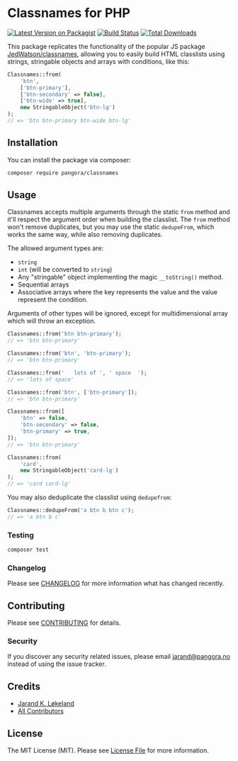 # Classnames for PHP

[![Latest Version on Packagist](https://img.shields.io/packagist/v/pangora/classnames.svg?style=flat-square)](https://packagist.org/packages/pangora/classnames)
[![Build Status](https://img.shields.io/github/workflow/status/spatie/enum/run-tests?label=tests&style=flat-square)](https://github.com/spatie/enum/actions?query=workflow%3Arun-tests)
[![Total Downloads](https://img.shields.io/packagist/dt/pangora/classnames.svg?style=flat-square)](https://packagist.org/packages/pangora/classnames)

This package replicates the functionality of the popular JS package [JedWatson/classnames](https://github.com/JedWatson/classnames), allowing you to easily build HTML classlists using strings, stringable objects and arrays with conditions, like this:

```php
Classnames::from(
    'btn',
    ['btn-primary'],
    ['btn-secondary' => false],
    ['btn-wide' => true],
    new StringableObject('btn-lg')
);
// => 'btn btn-primary btn-wide btn-lg'
```

## Installation

You can install the package via composer:

```bash
composer require pangora/classnames
```

## Usage

Classnames accepts multiple arguments through the static `from` method and it'll respect the argument order when building the classlist. The `from` method won't remove duplicates, but you may use the static `dedupeFrom`, which works the same way, while also removing duplicates.

The allowed argument types are:

-   `string`
-   `int` (will be converted to `string`)
-   Any "stringable" object implementing the magic `__toString()` method.
-   Sequential arrays
-   Associative arrays where the key represents the value and the value represent the condition.

Arguments of other types will be ignored, except for multidimensional array which will throw an exception.

```php
Classnames::from('btn btn-primary');
// => 'btn btn-primary'

Classnames::from('btn', 'btn-primary');
// => 'btn btn-primary'

Classnames::from('   lots of ', ' space  ');
// => 'lots of space'

Classnames::from('btn', ['btn-primary']);
// => 'btn btn-primary'

Classnames::from([
    'btn' => false,
    'btn-secondary' => false,
    'btn-primary' => true,
]);
// => 'btn btn-primary'

Classnames::from(
    'card',
    new StringableObject('card-lg')
);
// => 'card card-lg'
```

You may also deduplicate the classlist using `dedupefrom`:

```php
Classnames::dedupeFrom('a btn b btn c');
// => 'a btn b c'
```

### Testing

```bash
composer test
```

### Changelog

Please see [CHANGELOG](CHANGELOG.md) for more information what has changed recently.

## Contributing

Please see [CONTRIBUTING](CONTRIBUTING.md) for details.

### Security

If you discover any security related issues, please email jarand@pangora.no instead of using the issue tracker.

## Credits

-   [Jarand K. Løkeland](https://github.com/pangora)
-   [All Contributors](../../contributors)

## License

The MIT License (MIT). Please see [License File](LICENSE.md) for more information.
